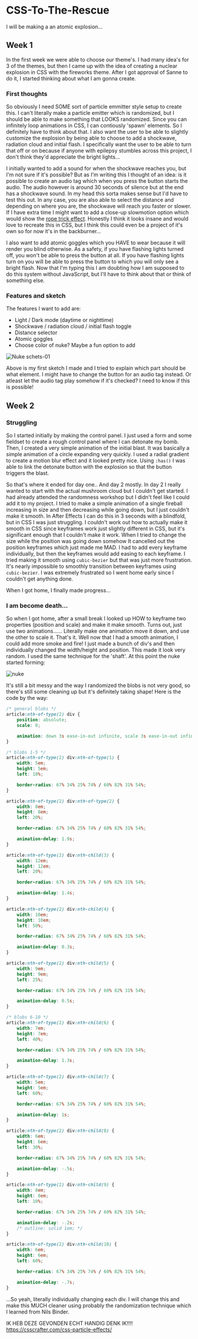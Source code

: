 # CSS-To-The-Rescue
I will be making a an atomic explosion...

## Week 1
In the first week we were able to choose our theme's. I had many idea's for 3 of the themes, but then I came up with the idea of creating a nuclear explosion in CSS with the fireworks theme. After I got approval of Sanne to do it, I started thinking about what I am gonna create.

### First thoughts
So obviously I need SOME sort of particle emmitter style setup to create this. I can't literally make a particle emitter which is randomized, but I should be able to make something that LOOKS randomized. Since you can infinitely loop animations in CSS, I can contiously 'spawn' elements. So I definitely have to think about that. I also want the user to be able to slightly customize the explosion by being able to choose to add a shockwave, radiation cloud and initial flash. I specifically want the user to be able to turn that off or on because if anyone with epilepsy stumbles across this project, I don't think they'd appreciate the bright lights... 

I initially wanted to add a sound for when the shockwave reaches you, but I'm not sure if it's possible? But as I'm writing this I thought of an idea: is it possible to create an audio tag which when you press the button starts the audio. The audio however is around 30 seconds of silence but at the end has a shockwave sound. In my head this sorta makes sense but I'd have to test this out. In any case, you are also able to select the distance and depending on where you are, the shockwave will reach you faster or slower. If I have extra time I might want to add a close-up slowmotion option which would show the <a href="https://www.youtube.com/watch?v=A9S3MUxH680">rope trick effect</a>. Honestly I think it looks insane and would love to recreate this in CSS, but I think this could even be a project of it's own so for now it's in the backburner...

I also want to add atomic goggles which you HAVE to wear because it will render you blind otherwise. As a safety, if you have flashing lights turned off, you won't be able to press the button at all. If you have flashing lights turn on you will be able to press the button to which you will only see a bright flash. Now that I'm typing this I am doubting how I am supposed to do this system without JavaScript, but I'll have to think about that or think of something else.

### Features and sketch
The features I want to add are:
- Light / Dark mode (daytime or nighttime)
- Shockwave / radiation cloud / initial flash toggle
- Distance selector
- Atomic goggles
- Choose color of nuke? Maybe a fun option to add

![Nuke schets-01](https://github.com/spacejump3/CSS-To-The-Rescue/assets/112871518/aa469821-f5ac-4662-95e9-2b91e3b3361b)

Above is my first sketch I made and I tried to explain which part should be what element. I might have to change the button for an audio tag instead. Or atleast let the audio tag play somehow if it's checked? I need to know if this is possible!

## Week 2

### Struggling
So I started initially by making the control panel. I just used a form and some fieldset to create a rough control panel where I can detonate my bomb. Then, I created a very simple animation of the initial blast. It was basically a simple animation of a circle expanding very quickly. I used a radial gradient to create a motion blur effect and it looked pretty nice. Using ```:has()``` I was able to link the detonate button with the explosion so that the button triggers the blast. 

So that's where it ended for day one.. And day 2 mostly. In day 2 I really wanted to start with the actual mushroom cloud but I couldn't get started. I had already attended the randomness workshop but I didn't feel like I could add it to my project. I tried to make a simple animation of a single fireball increasing in size and then decreasing while going down, but I just couldn't make it smooth. In After Effects I can do this in 3 seconds with a blindfold, but in CSS I was just struggling. I couldn't work out how to actually make it smooth in CSS since keyframes work just slightly different in CSS, but it's significant enough that I couldn't make it work. When I tried to change the size while the position was going down somehow It cancelled out the position keyframes which just made me MAD. I had to add every keyframe individually, but then the keyframes would add easing to each keyframe. I tried making it smooth using ```cubic-bezier``` but that was just more frustration. It's nearly impossible to smoothly transition between keyframes using ```cubic-bezier```. I was extremely frustrated so I went home early since I couldn't get anything done.

When I got home, I finally made progress...

### I am become death...
So when I got home, after a small break I looked up HOW to keyframe two properties (position and scale) and make it make smooth. Turns out, just use two animations...... Literally make one animation move it down, and use the other to scale it. That's it. Well now that I had a smooth animation, I could add more smoke and fire! I just made a bunch of div's and then individually changed the width/height and position. This made it look very random. I used the same technique for the 'shaft'. At this point the nuke started forming:

![nuke](https://github.com/spacejump3/CSS-To-The-Rescue/assets/112871518/4de6c556-22ec-4b28-b57d-127cd7f009ac)

It's still a bit messy and the way I randomized the blobs is not very good, so there's still some cleaning up but it's definitely taking shape! Here is the code by the way:

```css
/* general blobs */
article:nth-of-type(2) div {
    position: absolute;
    scale: 0;

    animation: down 3s ease-in-out infinite, scale 3s ease-in-out infinite;
}

/* blobs 1-5 */
article:nth-of-type(2) div:nth-of-type(1) {
    width: 5em;
    height: 5em;
    left: 10%;

    border-radius: 67% 34% 25% 74% / 60% 82% 31% 54%;
}

article:nth-of-type(2) div:nth-of-type(2) {
    width: 8em;
    height: 8em;
    left: 20%;

    border-radius: 67% 34% 25% 74% / 60% 82% 31% 54%;

    animation-delay: 1.9s;
}

article:nth-of-type(2) div:nth-child(3) {
    width: 12em;
    height: 12em;
    left: 20%;

    border-radius: 67% 34% 25% 74% / 60% 82% 31% 54%;

    animation-delay: 1.4s;
}

article:nth-of-type(2) div:nth-child(4) {
    width: 10em;
    height: 10em;
    left: 50%;

    border-radius: 67% 34% 25% 74% / 60% 82% 31% 54%;

    animation-delay: 0.3s;
}

article:nth-of-type(2) div:nth-child(5) {
    width: 9em;
    height: 9em;
    left: 25%;

    border-radius: 67% 34% 25% 74% / 60% 82% 31% 54%;

    animation-delay: 0.5s;
}

/* blobs 6-10 */
article:nth-of-type(2) div:nth-child(6) {
    width: 7em;
    height: 7em;
    left: 40%;

    border-radius: 67% 34% 25% 74% / 60% 82% 31% 54%;

    animation-delay: 1.3s;
}

article:nth-of-type(2) div:nth-child(7) {
    width: 5em;
    height: 5em;
    left: 60%;

    border-radius: 67% 34% 25% 74% / 60% 82% 31% 54%;

    animation-delay: 1s;
}

article:nth-of-type(2) div:nth-child(8) {
    width: 6em;
    height: 6em;
    left: 30%;

    border-radius: 67% 34% 25% 74% / 60% 82% 31% 54%;

    animation-delay: -.5s;
}

article:nth-of-type(2) div:nth-child(9) {
    width: 8em;
    height: 8em;
    left: 10%;

    border-radius: 67% 34% 25% 74% / 60% 82% 31% 54%;

    animation-delay: -.2s;
    /* outline: solid 1em; */
}

article:nth-of-type(2) div:nth-child(10) {
    width: 6em;
    height: 6em;
    left: 60%;

    border-radius: 67% 34% 25% 74% / 60% 82% 31% 54%;

    animation-delay: -.7s;
}
```

...So yeah, literally individually changing each div. I will change this and make this MUCH cleaner using probably the randomization technique which I learned from Nils Binder.



IK HEB DEZE GEVONDEN ECHT HANDIG DENK IK!!!! https://csscrafter.com/css-particle-effects/
